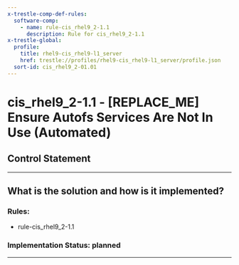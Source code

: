 ```yaml
---
x-trestle-comp-def-rules:
  software-comp:
    - name: rule-cis_rhel9_2-1.1
      description: Rule for cis_rhel9_2-1.1
x-trestle-global:
  profile:
    title: rhel9-cis_rhel9-l1_server
    href: trestle://profiles/rhel9-cis_rhel9-l1_server/profile.json
  sort-id: cis_rhel9_2-01.01
---
```


# cis_rhel9_2-1.1 - \[REPLACE_ME\] Ensure Autofs Services Are Not In Use (Automated)

## Control Statement

______________________________________________________________________

## What is the solution and how is it implemented?

<!-- For implementation status enter one of: implemented, partial, planned, alternative, not-applicable -->

<!-- Note that the list of rules under ### Rules: is read-only and changes will not be captured after assembly to JSON -->

<!-- Add control implementation description here for control: cis_rhel9_2-1.1 -->

### Rules:

  - rule-cis_rhel9_2-1.1

### Implementation Status: planned

______________________________________________________________________
